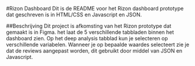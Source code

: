 #Rizon Dashboard
Dit is de README voor het Rizon dashboard prototype dat geschreven is in HTML/CSS en Javascript en JSON. 

##Beschrijving 
Dit project is afkomsting van het Rizon prototype dat gemaakt is in Figma. het laat de 5 verschillende tabbladen binnen het dashboard zien. Op het deep analysis tabblad kun je selecteren op verschillende variabelen. Wanneer je op bepaalde waardes selecteert zie je dat de reviews aangepast worden, dit gebruikt door middel van JSON en Javascript. 
